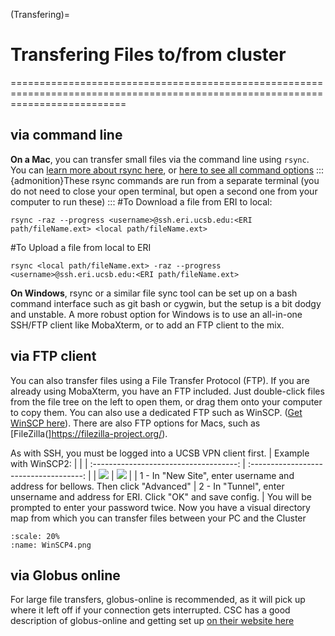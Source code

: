 (Transfering)=
# Transfering Files to/from cluster
================================================================================================================================

## via command line
**On a Mac**, you can transfer small files via the command line using `rsync`. You can [learn more about rsync here](https://www.digitalocean.com/community/tutorials/how-to-use-rsync-to-sync-local-and-remote-directories), or [here to see all command options](https://linux.die.net/man/1/rsync)
:::{admonition}These rsync commands are run from a separate terminal 
(you do not need to close your open terminal, but open a second one from your computer to run these)
:::
#To Download a file from ERI to local:
```
rsync -raz --progress <username>@ssh.eri.ucsb.edu:<ERI path/fileName.ext> <local path/fileName.ext>
```
#To Upload a file from local to ERI
```
rsync <local path/fileName.ext> -raz --progress <username>@ssh.eri.ucsb.edu:<ERI path/fileName.ext>
```
**On Windows**, rsync or a similar file sync tool can be set up on a bash command interface such as git bash or cygwin, but the setup is a bit dodgy and unstable. A more robust option for Windows is to use an all-in-one SSH/FTP client like MobaXterm, or to add an FTP client to the mix.

## via FTP client
You can also transfer files using a File Transfer Protocol (FTP). If you are already using MobaXterm, you have an FTP included. Just double-click files from the file tree on the left to open them, or drag them onto your computer to copy them. You can also use a dedicated FTP such as WinSCP. ([Get WinSCP here](https://winscp.net/eng/index.php)). There are also FTP options for Macs, such as [FileZilla(]https://filezilla-project.org/).

As with SSH, you must be logged into a UCSB VPN client first.
| Example with WinSCP2:                               |                               |
| :------------------------------------: | :------------------------------------: |
|   ![](/Images/WinSCP2.png)             |  ![](/Images/WinSCP3.png)              |
| 1 - In "New Site", enter username and address for bellows. Then click "Advanced" | 2 - In "Tunnel", enter unsername and address for ERI. Click "OK" and save config. |
You will be prompted to enter your password twice.
Now you have a visual directory map from which you can transfer files between your PC and the Cluster

```{figure} /Images/WinSCP4.png
:scale: 20%
:name: WinSCP4.png
```

## via Globus online
For large file transfers, globus-online is recommended, as it will pick up where it left off if your connection gets interrupted. CSC has a good description of globus-online and getting set up [on their website here](http://csc.cnsi.ucsb.edu/docs/globus-online)